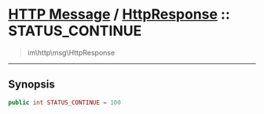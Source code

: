 # [HTTP Message](http.md) / [HttpResponse](http-HttpResponse.md) :: STATUS_CONTINUE
 > im\http\msg\HttpResponse
____

## Synopsis
```php
public int STATUS_CONTINUE = 100
```
